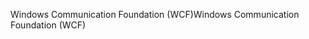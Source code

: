 <span data-ttu-id="024e1-101">Windows Communication Foundation (WCF)</span><span class="sxs-lookup"><span data-stu-id="024e1-101">Windows Communication Foundation (WCF)</span></span>